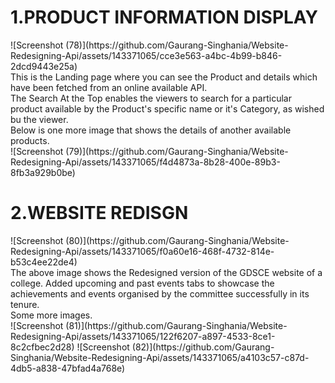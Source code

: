 <h1>1.PRODUCT INFORMATION DISPLAY </h1>
![Screenshot (78)](https://github.com/Gaurang-Singhania/Website-Redesigning-Api/assets/143371065/cce3e563-a4bc-4b99-b846-2dcd9443e25a)
<br>
This is the Landing page where you can see the Product and details which have been fetched from an online available API.
<br>
The Search At the Top enables the viewers to search for a particular product available by the Product's specific name or it's Category, as wished bu the viewer.
<br>
Below is one more image that shows the details of another available products.
<br>
![Screenshot (79)](https://github.com/Gaurang-Singhania/Website-Redesigning-Api/assets/143371065/f4d4873a-8b28-400e-89b3-8fb3a929b0be)

<h1>2.WEBSITE REDISGN</h1>
![Screenshot (80)](https://github.com/Gaurang-Singhania/Website-Redesigning-Api/assets/143371065/f0a60e16-468f-4732-814e-b53c4ee22de4)
<br>
The above image shows the Redesigned version of the GDSCE website of a college.
Added upcoming and past events tabs to showcase the achievements and events organised by the committee successfully in its tenure.
<br>
Some more images.
<br>
![Screenshot (81)](https://github.com/Gaurang-Singhania/Website-Redesigning-Api/assets/143371065/122f6207-a897-4533-8ce1-8c2cfbec2d28)
![Screenshot (82)](https://github.com/Gaurang-Singhania/Website-Redesigning-Api/assets/143371065/a4103c57-c87d-4db5-a838-47bfad4a768e)



